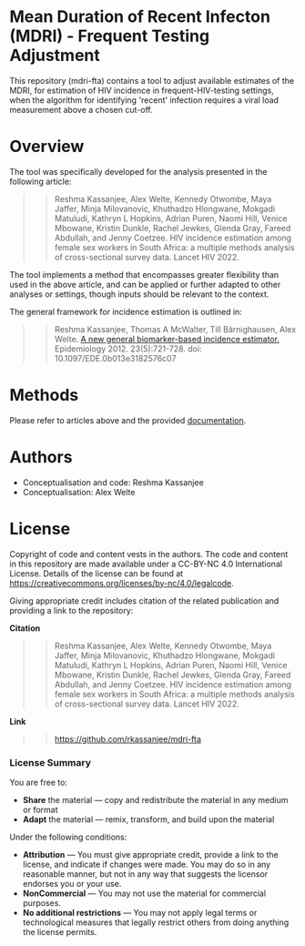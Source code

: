 **Mean Duration of Recent Infecton (MDRI) - Frequent Testing Adjustment**
=


This repository (mdri-fta) contains a tool to adjust available estimates of the MDRI, for estimation of HIV incidence in frequent-HIV-testing settings, when the algorithm for identifying 'recent' infection requires a viral load measurement above a chosen cut-off. 

# Overview 

The tool was specifically developed for the analysis presented in the following article:

>> Reshma Kassanjee, Alex Welte, Kennedy Otwombe, Maya Jaffer, Minja Milovanovic, Khuthadzo Hlongwane, Mokgadi Matuludi, Kathryn L Hopkins, Adrian Puren, Naomi Hill, Venice Mbowane, Kristin Dunkle, Rachel Jewkes, Glenda Gray, Fareed Abdullah, and Jenny Coetzee. HIV incidence estimation among female sex workers in South Africa: a multiple methods analysis of cross-sectional survey data. Lancet HIV 2022.

The tool implements a method that encompasses greater flexibility than used in the above article, and can be applied or further adapted to other analyses or settings, though inputs should be relevant to the context. 

The general framework for incidence estimation is outlined in: 

>> Reshma Kassanjee, Thomas A McWalter, Till Bärnighausen, Alex Welte. [A new general biomarker-based incidence estimator.](https://journals.lww.com/epidem/Fulltext/2012/09000/A_New_General_Biomarker_based_Incidence_Estimator.12.aspx)
Epidemiology 2012. 23(5):721-728. doi: 10.1097/EDE.0b013e3182576c07

# Methods

Please refer to articles above and the provided [documentation](documentation.pdf).

# Authors

- Conceptualisation and code: Reshma Kassanjee
- Conceptualisation: Alex Welte

# License

Copyright of code and content vests in the authors. The code and content in this repository are made available under a CC-BY-NC 4.0 International License. Details of the license can be found at <https://creativecommons.org/licenses/by-nc/4.0/legalcode>. 

Giving appropriate credit includes citation of the related publication and providing a link to the repository:

**Citation**
>> Reshma Kassanjee, Alex Welte, Kennedy Otwombe, Maya Jaffer, Minja Milovanovic, Khuthadzo Hlongwane, Mokgadi Matuludi, Kathryn L Hopkins, Adrian Puren, Naomi Hill, Venice Mbowane, Kristin Dunkle, Rachel Jewkes, Glenda Gray, Fareed Abdullah, and Jenny Coetzee. HIV incidence estimation among female sex workers in South Africa: a multiple methods analysis of cross-sectional survey data. Lancet HIV 2022.

**Link** 
>> <https://github.com/rkassanjee/mdri-fta>

### License Summary

You are free to:

- **Share** the material — copy and redistribute the material in any medium or format
- **Adapt** the material — remix, transform, and build upon the material

Under the following conditions:

- **Attribution** — You must give appropriate credit, provide a link to the license, and indicate if changes were made. You may do so in any reasonable manner, but not in any way that suggests the licensor endorses you or your use. 
- **NonCommercial** — You may not use the material for commercial purposes.
- **No additional restrictions** — You may not apply legal terms or technological measures that legally restrict others from doing anything the license permits. 
 


